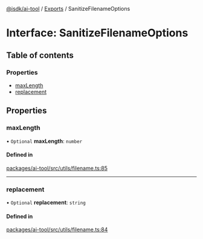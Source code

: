 [@isdk/ai-tool](../README.md) / [Exports](../modules.md) / SanitizeFilenameOptions

# Interface: SanitizeFilenameOptions

## Table of contents

### Properties

- [maxLength](SanitizeFilenameOptions.md#maxlength)
- [replacement](SanitizeFilenameOptions.md#replacement)

## Properties

### maxLength

• `Optional` **maxLength**: `number`

#### Defined in

[packages/ai-tool/src/utils/filename.ts:85](https://github.com/isdk/ai-tool.js/blob/8de1e0420acc6b174e70aae08e16e1ba780f842c/src/utils/filename.ts#L85)

___

### replacement

• `Optional` **replacement**: `string`

#### Defined in

[packages/ai-tool/src/utils/filename.ts:84](https://github.com/isdk/ai-tool.js/blob/8de1e0420acc6b174e70aae08e16e1ba780f842c/src/utils/filename.ts#L84)
